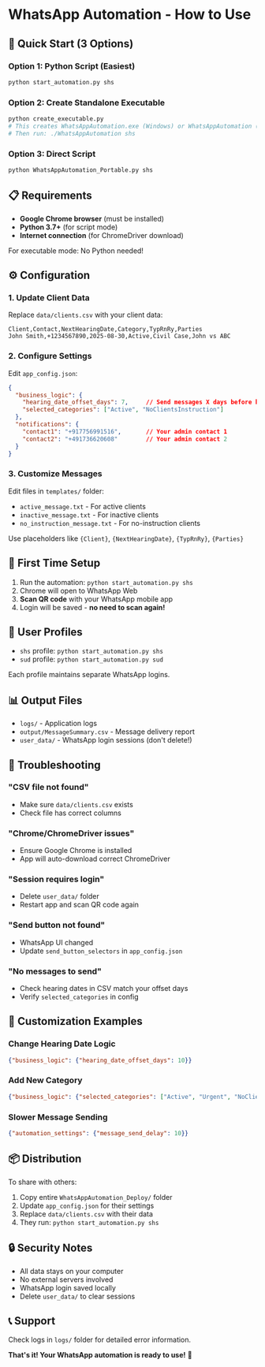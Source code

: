 # WhatsApp Automation - How to Use

## 🚀 Quick Start (3 Options)

### Option 1: Python Script (Easiest)
```bash
python start_automation.py shs
```

### Option 2: Create Standalone Executable
```bash
python create_executable.py
# This creates WhatsAppAutomation.exe (Windows) or WhatsAppAutomation (Mac)
# Then run: ./WhatsAppAutomation shs
```

### Option 3: Direct Script
```bash
python WhatsAppAutomation_Portable.py shs
```

## 📋 Requirements

- **Google Chrome browser** (must be installed)
- **Python 3.7+** (for script mode)
- **Internet connection** (for ChromeDriver download)

For executable mode: No Python needed!

## ⚙️ Configuration

### 1. Update Client Data
Replace `data/clients.csv` with your client data:
```csv
Client,Contact,NextHearingDate,Category,TypRnRy,Parties
John Smith,+1234567890,2025-08-30,Active,Civil Case,John vs ABC
```

### 2. Configure Settings
Edit `app_config.json`:
```json
{
  "business_logic": {
    "hearing_date_offset_days": 7,     // Send messages X days before hearing
    "selected_categories": ["Active", "NoClientsInstruction"]
  },
  "notifications": {
    "contact1": "+917756991516",       // Your admin contact 1
    "contact2": "+491736620608"        // Your admin contact 2
  }
}
```

### 3. Customize Messages
Edit files in `templates/` folder:
- `active_message.txt` - For active clients
- `inactive_message.txt` - For inactive clients  
- `no_instruction_message.txt` - For no-instruction clients

Use placeholders like `{Client}`, `{NextHearingDate}`, `{TypRnRy}`, `{Parties}`

## 🔐 First Time Setup

1. Run the automation: `python start_automation.py shs`
2. Chrome will open to WhatsApp Web
3. **Scan QR code** with your WhatsApp mobile app
4. Login will be saved - **no need to scan again!**

## 📱 User Profiles

- `shs` profile: `python start_automation.py shs`
- `sud` profile: `python start_automation.py sud`

Each profile maintains separate WhatsApp logins.

## 📊 Output Files

- `logs/` - Application logs
- `output/MessageSummary.csv` - Message delivery report
- `user_data/` - WhatsApp login sessions (don't delete!)

## 🔧 Troubleshooting

### "CSV file not found"
- Make sure `data/clients.csv` exists
- Check file has correct columns

### "Chrome/ChromeDriver issues"
- Ensure Google Chrome is installed
- App will auto-download correct ChromeDriver

### "Session requires login"
- Delete `user_data/` folder
- Restart app and scan QR code again

### "Send button not found"
- WhatsApp UI changed
- Update `send_button_selectors` in `app_config.json`

### "No messages to send"
- Check hearing dates in CSV match your offset days
- Verify `selected_categories` in config

## 🎯 Customization Examples

### Change Hearing Date Logic
```json
{"business_logic": {"hearing_date_offset_days": 10}}
```

### Add New Category
```json
{"business_logic": {"selected_categories": ["Active", "Urgent", "NoClientsInstruction"]}}
```

### Slower Message Sending
```json
{"automation_settings": {"message_send_delay": 10}}
```

## 📦 Distribution

To share with others:
1. Copy entire `WhatsAppAutomation_Deploy/` folder
2. Update `app_config.json` for their settings
3. Replace `data/clients.csv` with their data
4. They run: `python start_automation.py shs`

## 🔒 Security Notes

- All data stays on your computer
- No external servers involved
- WhatsApp login saved locally
- Delete `user_data/` to clear sessions

## 📞 Support

Check logs in `logs/` folder for detailed error information.

**That's it! Your WhatsApp automation is ready to use!** 🎉